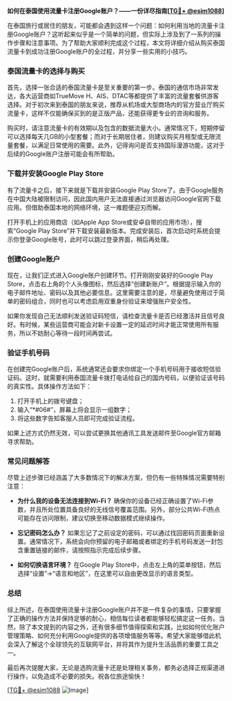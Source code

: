 **如何在泰国使用流量卡注册Google账户？——一份详尽指南[[TG💪+ @esim1088](https://t.me/s/esim1088)]**

在泰国旅行或居住的朋友，可能都会遇到这样一个问题：如何利用当地的流量卡注册Google账户？这听起来似乎是一个简单的问题，但实际上涉及到了一系列的操作步骤和注意事项。为了帮助大家顺利完成这个过程，本文将详细介绍从购买泰国流量卡到成功注册Google账户的全过程，并分享一些实用的小技巧。

### 泰国流量卡的选择与购买

首先，选择一张合适的泰国流量卡是至关重要的第一步。泰国的通信市场非常发达，各大运营商如TrueMove H、AIS、DTAC等都提供了丰富的流量套餐供游客选择。对于初次来到泰国的朋友来说，推荐从机场或大型商场内的官方营业厅购买流量卡，这样不仅能确保买到的是正版产品，还能获得更专业的咨询和服务。

购买时，请注意流量卡的有效期以及包含的数据流量大小。通常情况下，短期停留可以选择每天几GB的小型套餐；而对于长期居住者，则建议购买月租型或无限流量套餐，以满足日常使用的需要。此外，记得询问是否支持国际漫游功能，这对于后续的Google账户注册可能会有所帮助。

### 下载并安装Google Play Store

有了流量卡之后，接下来就是下载并安装Google Play Store了。由于Google服务在中国大陆被限制访问，因此国内用户无法直接通过浏览器访问Google官网下载应用。但借助泰国本地的网络环境，这一难题便迎刃而解。

打开手机上的应用商店（如Apple App Store或安卓自带的应用市场），搜索“Google Play Store”并下载安装最新版本。完成安装后，首次启动时系统会提示你登录Google账号，此时可以跳过登录界面，稍后再处理。

### 创建Google账户

现在，让我们正式进入Google账户创建环节。打开刚刚安装好的Google Play Store，点击右上角的个人头像图标，然后选择“创建新账户”。根据提示输入你的电子邮件地址、密码以及其他必要信息。这里需要注意的是，尽量避免使用过于简单的密码组合，同时也可以考虑启用双重身份验证来增强账户安全性。

如果你发现自己无法顺利发送验证码短信，请检查流量卡是否已经激活并且信号良好。有时候，某些运营商可能会对新卡设置一定的延迟时间才能正常使用所有服务，所以不妨耐心等待一段时间再尝试。

### 验证手机号码

在创建完Google账户后，系统通常还会要求你绑定一个手机号码用于接收短信验证码。这时，就需要利用泰国流量卡拨打电话给自己的国内号码，以便验证该号码的真实性。具体操作方法如下：

1. 打开手机上的拨号键盘；
2. 输入“*#06#”，屏幕上将会显示一组数字；
3. 将这些数字告知客服人员即可完成验证流程。

如果上述方式仍然无效，可以尝试更换其他通讯工具发送邮件至Google官方邮箱寻求帮助。

### 常见问题解答

尽管上述步骤已经涵盖了大多数情况下的解决方案，但仍有一些特殊情况需要特别注意：

- **为什么我的设备无法连接到Wi-Fi？**
  确保你的设备已经正确设置了Wi-Fi参数，并且所处位置具备良好的无线信号覆盖范围。另外，部分公共Wi-Fi热点可能存在访问限制，建议切换至移动数据模式继续操作。

- **忘记密码怎么办？**
  如果忘记了之前设定的密码，可以通过找回密码页面重新设置。通常情况下，系统会向你预留的电子邮箱或者绑定的手机号码发送一封包含重置链接的邮件，请按照指示完成后续步骤。

- **如何切换语言环境？**
  在Google Play Store中，点击左上角的菜单按钮，然后选择“设置”->“语言和地区”，在这里可以自由更改显示的语言类型。

### 总结

综上所述，在泰国使用流量卡注册Google账户并不是一件复杂的事情，只要掌握了正确的操作方法并保持足够的耐心，相信每位读者都能够轻松搞定这一任务。当然，除了本文提到的内容之外，还有很多细节值得探索和实践，比如如何优化账户管理策略、如何充分利用Google提供的各项增值服务等等。希望大家能够借此机会深入了解这个全球领先的互联网平台，并将其作为提升生活品质的重要工具之一。

最后再次提醒大家，无论是选购流量卡还是处理相关事务，都务必选择正规渠道进行操作，以免造成不必要的损失。祝各位旅途愉快！

[[TG💪+ @esim1088](https://t.me/s/esim1088) ![Image](https://i.postimg.cc/4NQfJmqS/Snipaste-2025-05-13-00-14-12.png)]